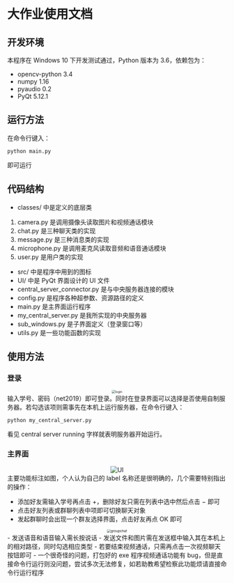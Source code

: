 # 大作业使用文档

## 开发环境

本程序在 Windows 10 下开发测试通过，Python 版本为 3.6，依赖包为：

- opencv-python 3.4
- numpy 1.16
- pyaudio 0.2
- PyQt 5.12.1

## 运行方法

在命令行键入：

```shell
python main.py
```

即可运行

## 代码结构

- classes/ 中是定义的底层类

1. camera.py 是调用摄像头读取图片和视频通话模块
2. chat.py 是三种聊天类的实现
3. message.py 是三种消息类的实现
4. microphone.py 是调用麦克风读取音频和语音通话模块
5. user.py 是用户类的实现

- src/ 中是程序中用到的图标
- UI/ 中是 PyQt 界面设计的 UI 文件
- central_server_connector.py 是与中央服务器连接的模块
- config.py 是程序各种超参数、资源路径的定义
- main.py 是主界面运行程序
- my_central_server.py 是我所实现的中央服务器
- sub_windows.py 是子界面定义（登录窗口等）
- utils.py 是一些功能函数的实现

## 使用方法

### 登录

<center><img src="D:\wzy\University\大三上\计算机网络与应用\Assignments\大作业\report\login.png" alt="login" style="zoom:50%;" /></center>
输入学号、密码（net2019）即可登录。同时在登录界面可以选择是否使用自制服务器。若勾选该项则需事先在本机上运行服务器，在命令行键入：

```shell
python my_central_server.py
```

看见 central server running 字样就表明服务器开始运行。

### 主界面

<center><img src="D:\wzy\University\大三上\计算机网络与应用\Assignments\大作业\report\UI.png" alt="UI" style="zoom:100%;" /></center>
主要功能标注如图，个人认为自己的 label 名称还是很明确的，几个需要特别指出的操作：

- 添加好友需输入学号再点击 $+$，删除好友只需在列表中选中然后点击 $-$ 即可
- 点击好友列表或群聊列表中项即可切换聊天对象
- 发起群聊时会出现一个群友选择界面，点击好友再点 OK 即可

<center><img src="D:\wzy\University\大三上\计算机网络与应用\Assignments\大作业\report\groupchat.png" alt="groupchat" style="zoom:55%;" /></center>
- 发送语音和语音输入需长按说话
- 发送文件和图片需在发送框中输入其在本机上的相对路径，同时勾选相应类型
- 若要结束视频通话，只需再点击一次视频聊天按钮即可
- 一个很奇怪的问题，打包好的 exe 程序视频通话功能有 bug，但是直接命令行运行则没问题，尝试多次无法修复，如若助教希望检察此功能烦请直接命令行运行程序

